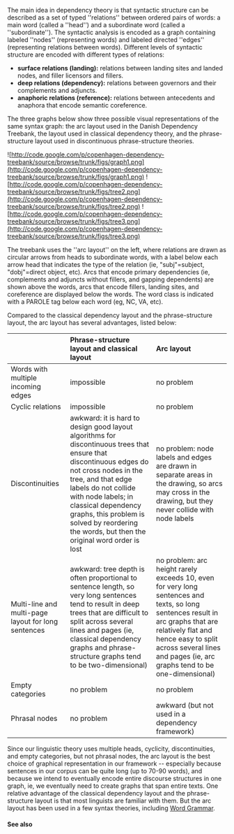 The main idea in dependency theory is that syntactic structure can be described as a set of typed ''relations'' between ordered pairs of words: a main word (called a ''head'') and a subordinate word (called a ''subordinate''). The syntactic analysis is encoded as a graph containing labeled ''nodes'' (representing words) and labeled directed ''edges'' (representing relations between words). Different levels of syntactic structure are encoded with different types of relations:

  * **surface relations (landing):** relations between landing sites and landed nodes, and filler licensors and fillers.
  * **deep relations (dependency):** relations between governors and their complements and adjuncts.
  * **anaphoric relations (reference):** relations between antecedents and anaphora that encode semantic coreference.

The three graphs below show three possible visual representations of the same syntax graph: the arc layout used in the Danish Dependency Treebank, the layout used in classical dependency theory, and the phrase-structure layout used in discontinuous phrase-structure theories.

![http://code.google.com/p/copenhagen-dependency-treebank/source/browse/trunk/figs/graph1.png](http://code.google.com/p/copenhagen-dependency-treebank/source/browse/trunk/figs/graph1.png) ![http://code.google.com/p/copenhagen-dependency-treebank/source/browse/trunk/figs/tree2.png](http://code.google.com/p/copenhagen-dependency-treebank/source/browse/trunk/figs/tree2.png) ![http://code.google.com/p/copenhagen-dependency-treebank/source/browse/trunk/figs/tree3.png](http://code.google.com/p/copenhagen-dependency-treebank/source/browse/trunk/figs/tree3.png)

The treebank uses the ''arc layout'' on the left, where relations are drawn as circular arrows from heads to subordinate words, with a label below each arrow head that indicates the type of the relation (ie, "subj"=subject, "dobj"=direct object, etc). Arcs that encode primary dependencies (ie, complements and adjuncts without fillers, and gapping dependents) are shown above the words, arcs that encode fillers, landing sites, and coreference are displayed below the words. The word class is indicated with a PAROLE tag below each word (eg, NC, VA, etc).

Compared to the classical dependency layout and the phrase-structure layout, the arc layout has several advantages, listed below:

|  | Phrase-structure layout and classical layout | Arc layout |
|:-|:---------------------------------------------|:-----------|
| Words with multiple incoming edges | impossible                                   | no problem |
| Cyclic relations | impossible                                   | no problem |
| Discontinuities | awkward: it is hard to design good layout algorithms for discontinuous trees that ensure that discontinuous edges do not cross nodes in the tree, and that edge labels do not collide with node labels; in classical dependency graphs, this problem is solved by reordering the words, but then the original word order is lost | no problem: node labels and edges are drawn in separate areas in the drawing, so arcs may cross in the drawing, but they never collide with node labels |
| Multi-line and multi-page layout for long sentences | awkward: tree depth is often proportional to sentence length, so very long sentences tend to result in deep trees that are difficult to split across several lines and pages (ie, classical dependency graphs and phrase-structure graphs tend to be two-dimensional) | no problem: arc height rarely exceeds 10, even for very long sentences and texts, so long sentences result in arc graphs that are relatively flat and hence easy to split across several lines and pages (ie, arc graphs tend to be one-dimensional) |
| Empty categories | no problem                                   | no problem |
| Phrasal nodes | no problem                                   | awkward (but not used in a dependency framework) |

Since our linguistic theory uses multiple heads, cyclicity, discontinuities, and empty categories, but not phrasal nodes, the arc layout is the best choice of graphical representation in our framework -- especially because sentences in our corpus can be quite long (up to 70-90 words), and because we intend to eventually encode entire discourse structures in one graph, ie, we eventually need to create graphs that span entire texts. One relative advantage of the classical dependency layout and the phrase-structure layout is that most linguists are familiar with them. But the arc layout has been used in a few syntax theories, including [Word Grammar](http://www.phon.ucl.ac.uk/home/dick/enc-gen.htm).


#### See also ####

